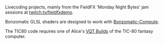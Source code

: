 Livecoding projects, mainly from the FieldFX 'Monday Night Bytes' jam sessions at [twitch.tv/fieldfxdemo](https://www.twitch.tv/fieldfxdemo).

Bonzomatic GLSL shaders are designed to work with [Bonzomatic-Compute](https://github.com/wrightwriter/Bonzomatic-Compute/).

The TIC80 code requires one of Alice's [VQT Builds](https://github.com/aliceisjustplaying/TIC-80/) of the TIC-80 fantasy computer.
